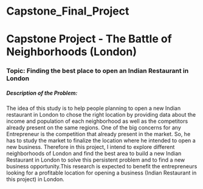 # Capstone_Final_Project
# Capstone Project - The Battle of Neighborhoods (London) 
### Topic: Finding the best place to open an Indian Restaurant in London 

##### Description of the Problem:
The idea of this study is to help people planning to open a new Indian restaurant in London to chose the right location by providing data about the income and population of each neighborhood as well as the competitors already present on the same regions.  One of the big concerns for any Entrepreneur is the competition that already present in the market. So, he has to study the market to finalize the location where he intended to open a new business. Therefore in this project, I intend to explore different neighborhoods of London and find the best area to build a new Indian Restaurant in London to solve this persistent problem and to find a new business opportunity.This research is expected to benefit the entrepreneurs looking for a profitable location for opening a business (Indian Restaurant in this project) in London.
